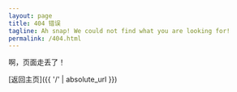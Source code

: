 ```yaml
---
layout: page
title: 404 错误
tagline: Ah snap! We could not find what you are looking for!
permalink: /404.html
---
```


啊，页面走丢了！

[返回主页]({{ '/' | absolute_url }})
